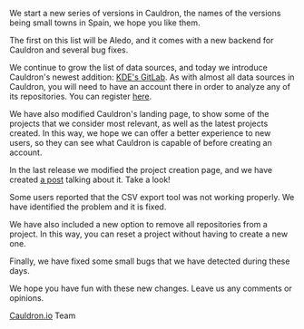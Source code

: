 We start a new series of versions in Cauldron, the names of the versions being small towns in Spain, we hope you like them.

The first on this list will be Aledo, and it comes with a new backend for Cauldron and several bug fixes.

We continue to grow the list of data sources, and today we introduce Cauldron's newest addition: [KDE's GitLab](https://invent.kde.org). As with almost all data sources in Cauldron, you will need to have an account there in order to analyze any of its repositories. You can register [here](https://identity.kde.org/index.php?r=registration/index).

We have also modified Cauldron's landing page, to show some of the projects that we consider most relevant, as well as the latest projects created. In this way, we hope we can offer a better experience to new users, so they can see what Cauldron is capable of before creating an account.

In the last release we modified the project creation page, and we have created [a post](https://community.cauldron.io/t/set-up-a-project-analysis/112) talking about it. Take a look!

Some users reported that the CSV export tool was not working properly. We have identified the problem and it is fixed.

We have also included a new option to remove all repositories from a project. In this way, you can reset a project without having to create a new one.

Finally, we have fixed some small bugs that we have detected during these days.

We hope you have fun with these new changes. Leave us any comments or opinions.

[Cauldron.io](https://cauldron.io/) Team

